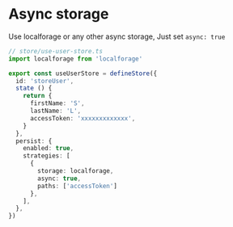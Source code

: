 # Async storage

Use localforage or any other async storage, Just set `async: true`
 
```typescript
// store/use-user-store.ts
import localforage from 'localforage'

export const useUserStore = defineStore({
  id: 'storeUser',
  state () {
    return {
      firstName: 'S',
      lastName: 'L',
      accessToken: 'xxxxxxxxxxxxx',
    }
  },
  persist: {
    enabled: true,
    strategies: [
      {
        storage: localforage,
        async: true,
        paths: ['accessToken']
      },
    ],
  },
})
```
